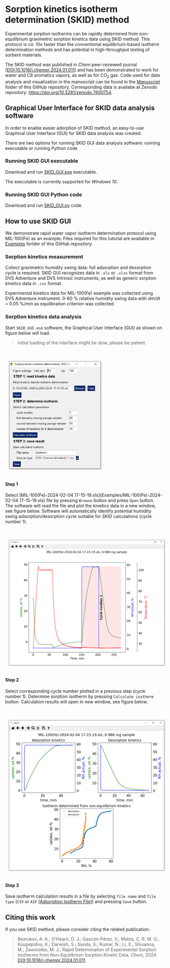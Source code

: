 # Sorption kinetics isotherm determination (SKID) method

Experimental sorption isotherms can be rapidly determined from non-equilibrium gravimetric sorption kinetics data using SKID method. This protocol is *ca.* 10x faster than the conventional equilibrium-based isotherm determination methods and has potential in high-throughput testing of sorbent materials. 

The SKID method was published in *Chem* peer-reviewed journal ([DOI:10.1016/j.chempr.2024.01.011](https://doi.org/10.1016/j.chempr.2024.01.011)) and has been demonstrated to work for water and C8 aromatics vapors, as well as for CO<sub>2</sub> gas. Code used for data analysis and visualization in the manuscript can be found in the [Manuscript](/Manuscript) folder of this GitHub repository. Corresponding data is availabe at Zenodo repository: https://doi.org/10.5281/zenodo.7600754.  

## Graphical User Interface for SKID data analysis software
In order to enable easier adorption of SKID method, an easy-to-use Graphical User Interface (GUI) for SKID data analysis was created.

There are two options for running SKID GUI data analysis software: running executable or running Python code 

### Running SKID GUI executable

Download and run [SKID_GUI.exe](/SKID_GUI.exe) executable.

The executable is currently supported for *Windows 10*.

### Running SKID GUI Python code

Download and run [SKID_GUI.py](/SKID_GUI.py) code.

## How to use SKID GUI

We demonstrate rapid water vapor isotherm determination protocol using MIL-100(Fe) as an example. Files required for this tutorial are available in [Examples](/Examples) forlder of this GitHub repository.  

### Sorption kinetics measurement

Collect gravimetric humidity swing data: full adsorption and desorption cycle is required. SKID GUI recognizes data in ```.xls``` or ```.xlsx``` format from DVS Adventure and DVS Intrinsic instruments, as well as generic sorption kinetics data in ```.csv``` format.

Experimental kinetics data for MIL-100(Fe) example was collected using DVS Adventure instrument. 0-60 % relative humidity swing data with *dm/dt* = 0.05 %/min as equilibration criterion was collected. 

### Sorption kinetics data analysis  

Start ```SKID_GUI.exe``` software, the Graphical User Interface (GUI) as shown on figure below will load.
>initial loading of the interface might be slow, please be patient
# <img src="docs/images/img1.PNG" style="padding:10px;" width="300"/>

#### Step 1 
Select [MIL-100(Fe)-2024-02-04 17-15-19.xls](Examples/MIL-100(Fe)-2024-02-04 17-15-19.xls) file by pressing ```Browse``` button and press ```Open``` button. The software will read the file and plot the kinetics data in a new window, see figure below. Software will automatically identify potential humidity swing adsorption/desorption cycle suitable for SKID calculations (cycle number 1).
# <img src="docs/images/img2.PNG" style="padding:10px;" width="600"/>

#### Step 2 
Select corresponding cycle number plotted in a previous step (cycle number 1). Determine sorption isotherm by pressing ```Calculate isotherm``` button. Calculation results will open in new window, see figure below.
# <img src="docs/images/img3.PNG" style="padding:10px;" width="600"/>

#### Step 3 
Save isotherm calculation results in a file by selecting ```file name``` and ```file type``` (```CSV``` or ```AIF``` [[Adsorption Isotherm File](https://doi.org/10.1021/acs.langmuir.1c00122)]) and pressing ```Save``` button. 

## Citing this work

If you use SKID method, please consider citing the related publication: 

>Bezrukov, A. A.;  O’Hearn, D. J.;  Gascón-Pérez, V.;  Matos, C. R. M. O.;  Koupepidou, K.;  Darwish, S.;  Sanda, S.;  Kumar, N.;  Li, X.;  Shivanna, M.; Zaworotko, M. J.;
>Rapid Determination of Experimental Sorption Isotherms from Non-Equilibrium Sorption Kinetic Data.
>*Chem*, 2024
[DOI:10.1016/j.chempr.2024.01.011](https://doi.org/10.1016/j.chempr.2024.01.011)
